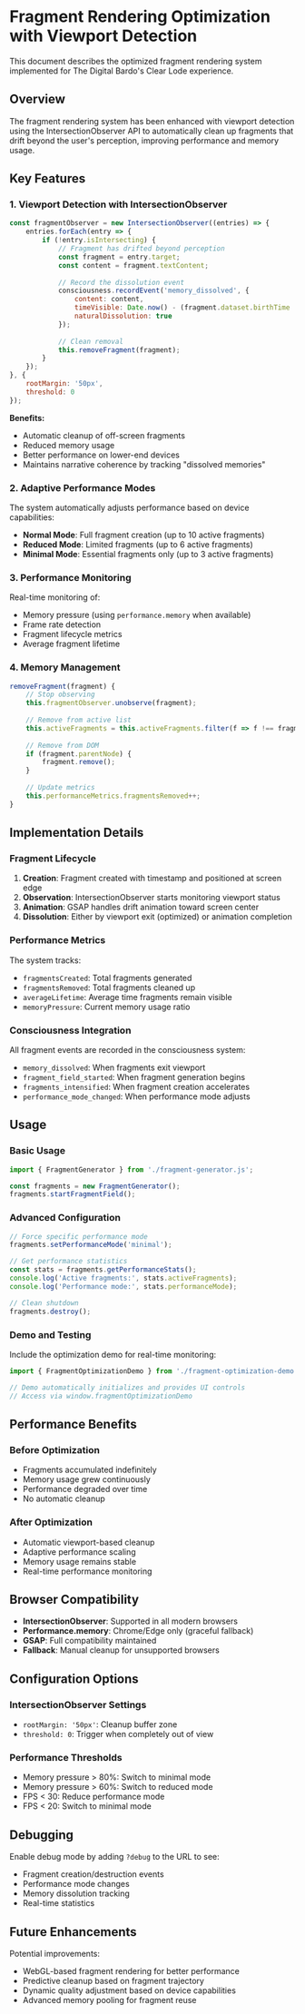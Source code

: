 # Fragment Rendering Optimization with Viewport Detection

This document describes the optimized fragment rendering system implemented for The Digital Bardo's Clear Lode experience.

## Overview

The fragment rendering system has been enhanced with viewport detection using the IntersectionObserver API to automatically clean up fragments that drift beyond the user's perception, improving performance and memory usage.

## Key Features

### 1. Viewport Detection with IntersectionObserver

```javascript
const fragmentObserver = new IntersectionObserver((entries) => {
    entries.forEach(entry => {
        if (!entry.isIntersecting) {
            // Fragment has drifted beyond perception
            const fragment = entry.target;
            const content = fragment.textContent;
            
            // Record the dissolution event
            consciousness.recordEvent('memory_dissolved', {
                content: content,
                timeVisible: Date.now() - (fragment.dataset.birthTime || Date.now()),
                naturalDissolution: true
            });
            
            // Clean removal
            this.removeFragment(fragment);
        }
    });
}, { 
    rootMargin: '50px',
    threshold: 0
});
```

**Benefits:**
- Automatic cleanup of off-screen fragments
- Reduced memory usage
- Better performance on lower-end devices
- Maintains narrative coherence by tracking "dissolved memories"

### 2. Adaptive Performance Modes

The system automatically adjusts performance based on device capabilities:

- **Normal Mode**: Full fragment creation (up to 10 active fragments)
- **Reduced Mode**: Limited fragments (up to 6 active fragments)  
- **Minimal Mode**: Essential fragments only (up to 3 active fragments)

### 3. Performance Monitoring

Real-time monitoring of:
- Memory pressure (using `performance.memory` when available)
- Frame rate detection
- Fragment lifecycle metrics
- Average fragment lifetime

### 4. Memory Management

```javascript
removeFragment(fragment) {
    // Stop observing
    this.fragmentObserver.unobserve(fragment);
    
    // Remove from active list
    this.activeFragments = this.activeFragments.filter(f => f !== fragment);
    
    // Remove from DOM
    if (fragment.parentNode) {
        fragment.remove();
    }
    
    // Update metrics
    this.performanceMetrics.fragmentsRemoved++;
}
```

## Implementation Details

### Fragment Lifecycle

1. **Creation**: Fragment created with timestamp and positioned at screen edge
2. **Observation**: IntersectionObserver starts monitoring viewport status
3. **Animation**: GSAP handles drift animation toward screen center
4. **Dissolution**: Either by viewport exit (optimized) or animation completion

### Performance Metrics

The system tracks:
- `fragmentsCreated`: Total fragments generated
- `fragmentsRemoved`: Total fragments cleaned up
- `averageLifetime`: Average time fragments remain visible
- `memoryPressure`: Current memory usage ratio

### Consciousness Integration

All fragment events are recorded in the consciousness system:
- `memory_dissolved`: When fragments exit viewport
- `fragment_field_started`: When fragment generation begins
- `fragments_intensified`: When fragment creation accelerates
- `performance_mode_changed`: When performance mode adjusts

## Usage

### Basic Usage

```javascript
import { FragmentGenerator } from './fragment-generator.js';

const fragments = new FragmentGenerator();
fragments.startFragmentField();
```

### Advanced Configuration

```javascript
// Force specific performance mode
fragments.setPerformanceMode('minimal');

// Get performance statistics
const stats = fragments.getPerformanceStats();
console.log('Active fragments:', stats.activeFragments);
console.log('Performance mode:', stats.performanceMode);

// Clean shutdown
fragments.destroy();
```

### Demo and Testing

Include the optimization demo for real-time monitoring:

```javascript
import { FragmentOptimizationDemo } from './fragment-optimization-demo.js';

// Demo automatically initializes and provides UI controls
// Access via window.fragmentOptimizationDemo
```

## Performance Benefits

### Before Optimization
- Fragments accumulated indefinitely
- Memory usage grew continuously
- Performance degraded over time
- No automatic cleanup

### After Optimization
- Automatic viewport-based cleanup
- Adaptive performance scaling
- Memory usage remains stable
- Real-time performance monitoring

## Browser Compatibility

- **IntersectionObserver**: Supported in all modern browsers
- **Performance.memory**: Chrome/Edge only (graceful fallback)
- **GSAP**: Full compatibility maintained
- **Fallback**: Manual cleanup for unsupported browsers

## Configuration Options

### IntersectionObserver Settings
- `rootMargin: '50px'`: Cleanup buffer zone
- `threshold: 0`: Trigger when completely out of view

### Performance Thresholds
- Memory pressure > 80%: Switch to minimal mode
- Memory pressure > 60%: Switch to reduced mode
- FPS < 30: Reduce performance mode
- FPS < 20: Switch to minimal mode

## Debugging

Enable debug mode by adding `?debug` to the URL to see:
- Fragment creation/destruction events
- Performance mode changes
- Memory dissolution tracking
- Real-time statistics

## Future Enhancements

Potential improvements:
- WebGL-based fragment rendering for better performance
- Predictive cleanup based on fragment trajectory
- Dynamic quality adjustment based on device capabilities
- Advanced memory pooling for fragment reuse
